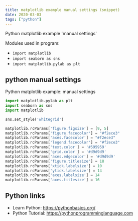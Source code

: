 ```yaml
---
title: matplotlib example manual settings (snippet)
date: 2020-03-03
tags: ["python"]
---
```

Python matplotlib example 'manual settings'


Modules used in program: 
* `import matplotlib`
* `import seaborn as sns`
* `import matplotlib.pylab as plt`

## python manual settings

Python matplotlib example: manual settings

```python
import matplotlib.pylab as plt
import seaborn as sns
import matplotlib

sns.set_style('whitegrid')

matplotlib.rcParams['figure.figsize'] = [9, 5]
matplotlib.rcParams['figure.facecolor'] = "#f2ece3"
matplotlib.rcParams['axes.facecolor'] = "#f2ece3"
matplotlib.rcParams['legend.facecolor'] = "#f2ece3"
matplotlib.rcParams['text.color'] = '#595959'
matplotlib.rcParams['grid.color'] = '#d9d9d9'
matplotlib.rcParams['axes.edgecolor'] = '#d9d9d9'
matplotlib.rcParams['figure.titlesize'] = 18
matplotlib.rcParams['xtick.labelsize'] = 10
matplotlib.rcParams['ytick.labelsize'] = 14
matplotlib.rcParams['axes.labelsize'] = 14
matplotlib.rcParams['axes.titlesize'] = 16

```

## Python links

- Learn Python: https://pythonbasics.org/
- Python Tutorial: https://pythonprogramminglanguage.com
